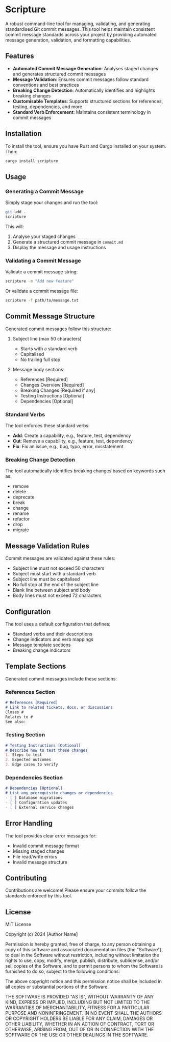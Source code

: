 # Scripture

A robust command-line tool for managing, validating, and generating standardised Git commit messages. This tool helps maintain consistent commit message standards across your project by providing automated message generation, validation, and formatting capabilities.

## Features

- **Automated Commit Message Generation**: Analyses staged changes and generates structured commit messages
- **Message Validation**: Ensures commit messages follow standard conventions and best practices
- **Breaking Change Detection**: Automatically identifies and highlights breaking changes
- **Customisable Templates**: Supports structured sections for references, testing, dependencies, and more
- **Standard Verb Enforcement**: Maintains consistent terminology in commit messages

## Installation

To install the tool, ensure you have Rust and Cargo installed on your system. Then:

```bash
cargo install scripture
```

## Usage

### Generating a Commit Message

Simply stage your changes and run the tool:

```bash
git add .
scripture
```

This will:
1. Analyse your staged changes
2. Generate a structured commit message in `commit.md`
3. Display the message and usage instructions

### Validating a Commit Message

Validate a commit message string:
```bash
scripture -m "Add new feature"
```

Or validate a commit message file:
```bash
scripture -f path/to/message.txt
```

## Commit Message Structure

Generated commit messages follow this structure:

1. Subject line (max 50 characters)
   - Starts with a standard verb
   - Capitalised
   - No trailing full stop

2. Message body sections:
   - References [Required]
   - Changes Overview [Required]
   - Breaking Changes [Required if any]
   - Testing Instructions [Optional]
   - Dependencies [Optional]

### Standard Verbs

The tool enforces these standard verbs:
- **Add**: Create a capability, e.g., feature, test, dependency
- **Cut**: Remove a capability, e.g., feature, test, dependency
- **Fix**: Fix an issue, e.g., bug, typo, error, misstatement

### Breaking Change Detection

The tool automatically identifies breaking changes based on keywords such as:
- remove
- delete
- deprecate
- break
- change
- rename
- refactor
- drop
- migrate

## Message Validation Rules

Commit messages are validated against these rules:
- Subject line must not exceed 50 characters
- Subject must start with a standard verb
- Subject line must be capitalised
- No full stop at the end of the subject line
- Blank line between subject and body
- Body lines must not exceed 72 characters

## Configuration

The tool uses a default configuration that defines:
- Standard verbs and their descriptions
- Change indicators and verb mappings
- Message template sections
- Breaking change indicators

## Template Sections

Generated commit messages include these sections:

### References Section
```markdown
# References [Required]
# Link to related tickets, docs, or discussions
Closes #
Relates to #
See also:
```

### Testing Section
```markdown
# Testing Instructions [Optional]
# Describe how to test these changes
1. Steps to test
2. Expected outcomes
3. Edge cases to verify
```

### Dependencies Section
```markdown
# Dependencies [Optional]
# List any prerequisite changes or dependencies
- [ ] Database migrations
- [ ] Configuration updates
- [ ] External service changes
```

## Error Handling

The tool provides clear error messages for:
- Invalid commit message format
- Missing staged changes
- File read/write errors
- Invalid message structure

## Contributing

Contributions are welcome! Please ensure your commits follow the standards enforced by this tool.

## License

MIT License

Copyright (c) 2024 [Author Name]

Permission is hereby granted, free of charge, to any person obtaining a copy
of this software and associated documentation files (the "Software"), to deal
in the Software without restriction, including without limitation the rights
to use, copy, modify, merge, publish, distribute, sublicense, and/or sell
copies of the Software, and to permit persons to whom the Software is
furnished to do so, subject to the following conditions:

The above copyright notice and this permission notice shall be included in all
copies or substantial portions of the Software.

THE SOFTWARE IS PROVIDED "AS IS", WITHOUT WARRANTY OF ANY KIND, EXPRESS OR
IMPLIED, INCLUDING BUT NOT LIMITED TO THE WARRANTIES OF MERCHANTABILITY,
FITNESS FOR A PARTICULAR PURPOSE AND NONINFRINGEMENT. IN NO EVENT SHALL THE
AUTHORS OR COPYRIGHT HOLDERS BE LIABLE FOR ANY CLAIM, DAMAGES OR OTHER
LIABILITY, WHETHER IN AN ACTION OF CONTRACT, TORT OR OTHERWISE, ARISING FROM,
OUT OF OR IN CONNECTION WITH THE SOFTWARE OR THE USE OR OTHER DEALINGS IN THE
SOFTWARE.
